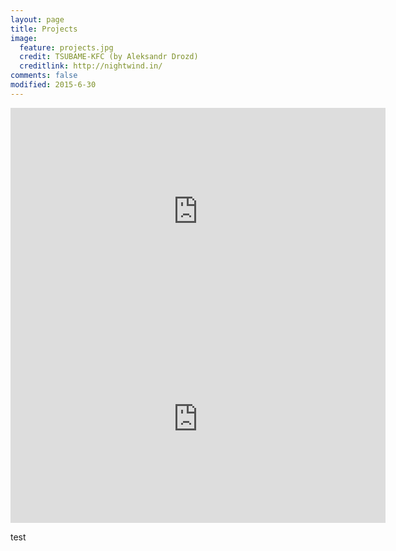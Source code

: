 ```yaml
---
layout: page
title: Projects
image:
  feature: projects.jpg
  credit: TSUBAME-KFC (by Aleksandr Drozd)
  creditlink: http://nightwind.in/
comments: false
modified: 2015-6-30
---
```


<object data="http://abhp.net/hp/img/HP_HTML_000002.pdf#page=1&scrollbar=0&view=Fit&viewrect=0,0,570,0" width="600" height="332" hspace="0" vspace="0"></object>
<iframe src="http://abhp.net/hp/img/HP_HTML_000002.pdf#page=1&scrollbar=0&view=Fit&viewrect=0,0,570,0" width="600" height="332" scrolling="no" marginwidth="0" marginheight="0" frameborder="0" style="border:none;"></iframe>
<embed src="http://abhp.net/hp/img/HP_HTML_000002.pdf#page=1&scrollbar=0&view=Fit&viewrect=0,0,570,0" width="600" height="332" hspace="0" vspace="0"><noembed>embed タグを利用した PDF ファイルの表示例</noembed>

<object data="http://kento.github.io/files/research_statement_kento_sato.pdf" type="application/pdf" >test</object>


